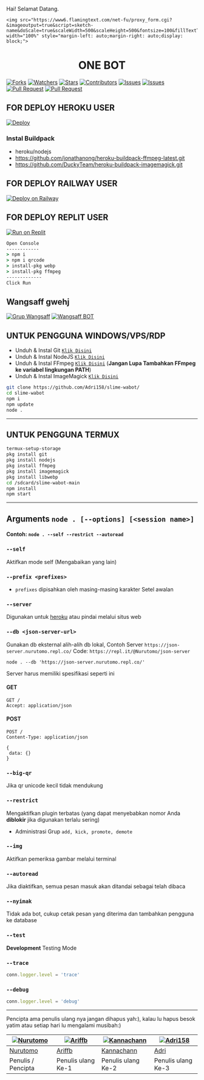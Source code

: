 <p align="center">
<p> Hai! Selamat Datang. </p>


    <img src="https://www6.flamingtext.com/net-fu/proxy_form.cgi?&imageoutput=true&script=sketch-name&doScale=true&scaleWidth=500&scaleHeight=500&fontsize=100&fillTextType=1&fillTextPattern=Warning&text=One%20Botz" width="100%" style="margin-left: auto;margin-right: auto;display: block;">
</p>
<h1 align="center">ONE BOT</h1>

<a href="https://github.com/Adri158/slime-wabot/network/members"><img title="Forks" src="https://img.shields.io/github/forks/Adri158/slime-wabot?label=Forks&color=blue&style=flat-square"></a>
<a href="https://github.com/Adri158/slime-wabot/watchers"><img title="Watchers" src="https://img.shields.io/github/watchers/Adri158/slime-wabot?label=Watchers&color=green&style=flat-square"></a>
<a href="https://github.com/Adri158/slime-wabot/stargazers"><img title="Stars" src="https://img.shields.io/github/stars/Adri158/slime-wabot?label=Stars&color=yellow&style=flat-square"></a>
<a href="https://github.com/Adri158/slime-wabot/graphs/contributors"><img title="Contributors" src="https://img.shields.io/github/contributors/Adri158/slime-wabot?label=Contributors&color=blue&style=flat-square"></a>
<a href="https://github.com/Adri158/slime-wabot/issues"><img title="Issues" src="https://img.shields.io/github/issues/Adri158/slime-wabot?label=Issues&color=success&style=flat-square"></a>
<a href="https://github.com/Adri158/slime-wabot/issues?q=is%3Aissue+is%3Aclosed"><img title="Issues" src="https://img.shields.io/github/issues-closed/Adri158/slime-wabot?label=Issues&color=red&style=flat-square"></a>
<a href="https://github.com/Adri158/slime-wabot/pulls"><img title="Pull Request" src="https://img.shields.io/github/issues-pr/Adri158/slime-wabot?label=PullRequest&color=success&style=flat-square"></a>
<a href="https://github.com/Adri158/slime-wabot/pulls?q=is%3Apr+is%3Aclosed"><img title="Pull Request" src="https://img.shields.io/github/issues-pr-closed/Adri158/slime-wabot?label=PullRequest&color=red&style=flat-square"></a>

## FOR DEPLOY HEROKU USER

[![Deploy](https://www.herokucdn.com/deploy/button.svg)](https://heroku.com/deploy?template=https://github.com/Adri158/slime-wabot)

### Instal Buildpack
* heroku/nodejs
* https://github.com/jonathanong/heroku-buildpack-ffmpeg-latest.git
* https://github.com/DuckyTeam/heroku-buildpack-imagemagick.git

## FOR DEPLOY RAILWAY USER

[![Deploy on Railway](https://railway.app/button.svg)](https://railway.app/new/template?template=https%3A%2F%2Fgithub.com%2FAdri158%2Fslime-wabot)

## FOR DEPLOY REPLIT USER

[![Run on Replit](https://repl.it/badge/github/FadliDarmawan/haruno)](https://repl.it/github/Adri158/slime-wabot/)
```cmd
Open Console
------------
> npm i
> npm i qrcode
> install-pkg webp
> install-pkg ffmpeg
-------------
Click Run
```
## Wangsaff gwehj

[![Grup Wangsaff](https://img.shields.io/badge/WhatsApp%20Group-25D366?style=for-the-badge&logo=whatsapp&logoColor=white)](https://chat.whatsapp.com/F9dPQcOf82Z4Dc9uxE7Kh0)
[![Wangsaff BOT](https://img.shields.io/badge/WhatsApp%20BOT-25D366?style=for-the-badge&logo=whatsapp&logoColor=white)](https://wa.me/6282195470493/)

## UNTUK PENGGUNA WINDOWS/VPS/RDP

* Unduh & Instal Git [`Klik Disini`](https://git-scm.com/downloads)
* Unduh & Instal NodeJS [`Klik Disini`](https://nodejs.org/en/download)
* Unduh & Instal FFmpeg [`Klik Disini`](https://ffmpeg.org/download.html) (**Jangan Lupa Tambahkan FFmpeg ke variabel lingkungan PATH**)
* Unduh & Instal ImageMagick [`Klik Disini`](https://imagemagick.org/script/download.php)

```bash
git clone https://github.com/Adri158/slime-wabot/
cd slime-wabot
npm i
npm update
node .
```

---------

## UNTUK PENGGUNA TERMUX
```bash
termux-setup-storage
pkg install git
pkg install nodejs
pkg install ffmpeg
pkg install imagemagick
pkg install libwebp
cd /sdcard/slime-wabot-main
npm install
npm start
```

---------

## Arguments `node . [--options] [<session name>]`

#### Contoh: `node . --self --restrict --autoread`

### `--self`

Aktifkan mode self (Mengabaikan yang lain)

### `--prefix <prefixes>`

* `prefixes` dipisahkan oleh masing-masing karakter
Setel awalan

### `--server`

Digunakan untuk [heroku](https://heroku.com/) atau pindai melalui situs web

### `--db <json-server-url>`

Gunakan db eksternal alih-alih db lokal, 
Contoh Server `https://json-server.nurutomo.repl.co/`
Code: `https://repl.it/@Nurutomo/json-server`

`node . --db 'https://json-server.nurutomo.repl.co/'`

Server harus memiliki spesifikasi seperti ini

#### GET

```http
GET /
Accept: application/json
```

#### POST

```http
POST /
Content-Type: application/json

{
 data: {}
}
```

### `--big-qr`

Jika qr unicode kecil tidak mendukung

### `--restrict`

Mengaktifkan plugin terbatas (yang dapat menyebabkan nomor Anda **diblokir** jika digunakan terlalu sering)

* Administrasi Grup `add, kick, promote, demote`

### `--img`

Aktifkan pemeriksa gambar melalui terminal

### `--autoread`

Jika diaktifkan, semua pesan masuk akan ditandai sebagai telah dibaca

### `--nyimak`

Tidak ada bot, cukup cetak pesan yang diterima dan tambahkan pengguna ke database

### `--test`

**Development** Testing Mode

### `--trace`

```js
conn.logger.level = 'trace'
```

### `--debug`

```js
conn.logger.level = 'debug'
```

---------
Pencipta ama penulis ulang nya jangan dihapus yah:), kalau lu hapus besok yatim atau setiap hari lu mengalami musibah:)

 [![Nurutomo](https://github.com/Nurutomo.png?size=100)](https://github.com/Nurutomo) | [![Ariffb](https://github.com/ariffb25.png?size=100)](https://github.com/ariffb25) | [![Kannachann](https://github.com/Kannachann.png?size=100)](https://github.com/Kannachann) | [![Adri158](https://github.com/Adri158.png?size=100)](https://github.com/Adri158)
----|----|----|----
[Nurutomo](https://github.com/Nurutomo) | [Ariffb](https://github.com/ariffb25) | [Kannachann](https://github.com/Kannachann) | [Adri](https://github.com/Adri158)
 Penulis / Pencipta | Penulis ulang Ke-1 | Penulis ulang Ke-2 |Penulis ulang Ke-3
